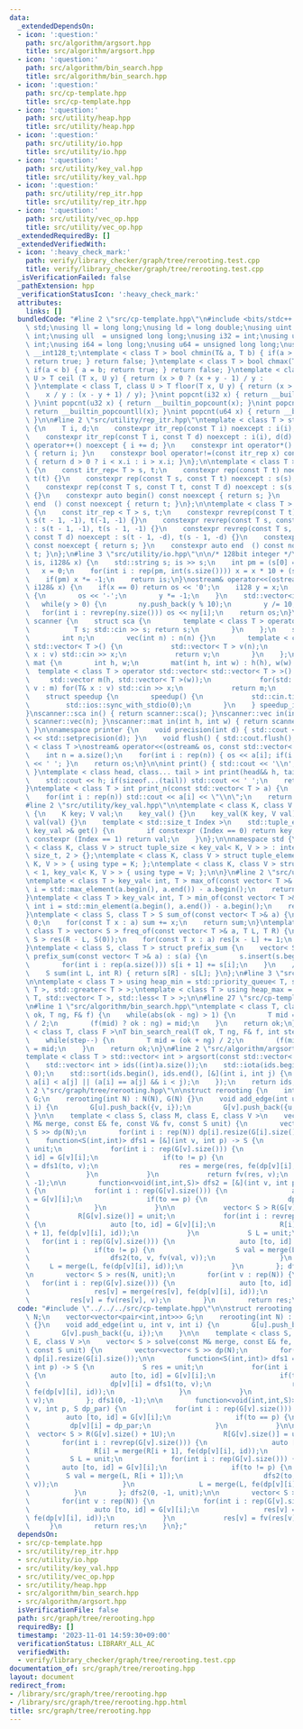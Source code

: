 ```yaml
---
data:
  _extendedDependsOn:
  - icon: ':question:'
    path: src/algorithm/argsort.hpp
    title: src/algorithm/argsort.hpp
  - icon: ':question:'
    path: src/algorithm/bin_search.hpp
    title: src/algorithm/bin_search.hpp
  - icon: ':question:'
    path: src/cp-template.hpp
    title: src/cp-template.hpp
  - icon: ':question:'
    path: src/utility/heap.hpp
    title: src/utility/heap.hpp
  - icon: ':question:'
    path: src/utility/io.hpp
    title: src/utility/io.hpp
  - icon: ':question:'
    path: src/utility/key_val.hpp
    title: src/utility/key_val.hpp
  - icon: ':question:'
    path: src/utility/rep_itr.hpp
    title: src/utility/rep_itr.hpp
  - icon: ':question:'
    path: src/utility/vec_op.hpp
    title: src/utility/vec_op.hpp
  _extendedRequiredBy: []
  _extendedVerifiedWith:
  - icon: ':heavy_check_mark:'
    path: verify/library_checker/graph/tree/rerooting.test.cpp
    title: verify/library_checker/graph/tree/rerooting.test.cpp
  _isVerificationFailed: false
  _pathExtension: hpp
  _verificationStatusIcon: ':heavy_check_mark:'
  attributes:
    links: []
  bundledCode: "#line 2 \"src/cp-template.hpp\"\n#include <bits/stdc++.h>\nusing namespace\
    \ std;\nusing ll = long long;\nusing ld = long double;\nusing uint = unsigned\
    \ int;\nusing ull  = unsigned long long;\nusing i32 = int;\nusing u32 = unsigned\
    \ int;\nusing i64 = long long;\nusing u64 = unsigned long long;\nusing i128 =\
    \ __int128_t;\ntemplate < class T > bool chmin(T& a, T b) { if(a > b) { a = b;\
    \ return true; } return false; }\ntemplate < class T > bool chmax(T& a, T b) {\
    \ if(a < b) { a = b; return true; } return false; }\ntemplate < class T, class\
    \ U > T ceil (T x, U y) { return (x > 0 ? (x + y - 1) / y :           x / y);\
    \ }\ntemplate < class T, class U > T floor(T x, U y) { return (x > 0 ?       \
    \    x / y : (x - y + 1) / y); }\nint popcnt(i32 x) { return __builtin_popcount(x);\
    \ }\nint popcnt(u32 x) { return __builtin_popcount(x); }\nint popcnt(i64 x) {\
    \ return __builtin_popcountll(x); }\nint popcnt(u64 x) { return __builtin_popcountll(x);\
    \ }\n\n#line 2 \"src/utility/rep_itr.hpp\"\ntemplate < class T > struct itr_rep\
    \ {\n    T i, d;\n    constexpr itr_rep(const T i) noexcept : i(i), d(1) {}\n\
    \    constexpr itr_rep(const T i, const T d) noexcept : i(i), d(d) {}\n    void\
    \ operator++() noexcept { i += d; }\n    constexpr int operator*() const noexcept\
    \ { return i; }\n    constexpr bool operator!=(const itr_rep x) const noexcept\
    \ { return d > 0 ? i < x.i : i > x.i; }\n};\n\ntemplate < class T > struct rep\
    \ {\n    const itr_rep< T > s, t;\n    constexpr rep(const T t) noexcept : s(0),\
    \ t(t) {}\n    constexpr rep(const T s, const T t) noexcept : s(s), t(t) {}\n\
    \    constexpr rep(const T s, const T t, const T d) noexcept : s(s, d), t(t, d)\
    \ {}\n    constexpr auto begin() const noexcept { return s; }\n    constexpr auto\
    \ end  () const noexcept { return t; }\n};\n\ntemplate < class T > struct revrep\
    \ {\n    const itr_rep < T > s, t;\n    constexpr revrep(const T t) noexcept :\
    \ s(t - 1, -1), t(-1, -1) {}\n    constexpr revrep(const T s, const T t) noexcept\
    \ : s(t - 1, -1), t(s - 1, -1) {}\n    constexpr revrep(const T s, const T t,\
    \ const T d) noexcept : s(t - 1, -d), t(s - 1, -d) {}\n    constexpr auto begin()\
    \ const noexcept { return s; }\n    constexpr auto end  () const noexcept { return\
    \ t; }\n};\n#line 3 \"src/utility/io.hpp\"\n\n/* 128bit integer */\nistream& operator>>(istream&\
    \ is, i128& x) {\n    std::string s; is >> s;\n    int pm = (s[0] == '-');\n \
    \   x = 0;\n    for(int i : rep(pm, int(s.size()))) x = x * 10 + (s[i] - '0');\n\
    \    if(pm) x *= -1;\n    return is;\n}\nostream& operator<<(ostream& os, const\
    \ i128& x) {\n    if(x == 0) return os << '0';\n    i128 y = x;\n    if(y < 0)\
    \ {\n        os << '-';\n        y *= -1;\n    }\n    std::vector<int> ny;\n \
    \   while(y > 0) {\n        ny.push_back(y % 10);\n        y /= 10;\n    }\n \
    \   for(int i : revrep(ny.size())) os << ny[i];\n    return os;\n}\n\nnamespace\
    \ scanner {\n    struct sca {\n        template < class T > operator T() {\n \
    \           T s; std::cin >> s; return s;\n        }\n    };\n    struct vec {\n\
    \        int n;\n        vec(int n) : n(n) {}\n        template < class T > operator\
    \ std::vector< T >() {\n            std::vector< T > v(n);\n            for(T&\
    \ x : v) std::cin >> x;\n            return v;\n        }\n    };\n    struct\
    \ mat {\n        int h, w;\n        mat(int h, int w) : h(h), w(w) {}\n      \
    \  template < class T > operator std::vector< std::vector< T > >() {\n       \
    \     std::vector m(h, std::vector< T >(w));\n            for(std::vector< T >&\
    \ v : m) for(T& x : v) std::cin >> x;\n            return m;\n        }\n    };\n\
    \    struct speedup {\n        speedup() {\n            std::cin.tie(0);\n   \
    \         std::ios::sync_with_stdio(0);\n        }\n    } speedup_instance;\n\
    }\nscanner::sca in() { return scanner::sca(); }\nscanner::vec in(int n) { return\
    \ scanner::vec(n); }\nscanner::mat in(int h, int w) { return scanner::mat(h, w);\
    \ }\n\nnamespace printer {\n    void precision(int d) { std::cout << std::fixed\
    \ << std::setprecision(d); }\n    void flush() { std::cout.flush(); }\n}\n\ntemplate\
    \ < class T >\nostream& operator<<(ostream& os, const std::vector< T > a) {\n\
    \    int n = a.size();\n    for(int i : rep(n)) { os << a[i]; if(i != n - 1) os\
    \ << ' '; }\n    return os;\n}\n\nint print() { std::cout << '\\n'; return 0;\
    \ }\ntemplate < class head, class... tail > int print(head&& h, tail&&... t) {\n\
    \    std::cout << h; if(sizeof...(tail)) std::cout << ' ';\n    return print(std::forward<tail>(t)...);\n\
    }\ntemplate < class T > int print_n(const std::vector< T > a) {\n    int n = a.size();\n\
    \    for(int i : rep(n)) std::cout << a[i] << \"\\n\";\n    return 0;\n}\n\n\n\
    #line 2 \"src/utility/key_val.hpp\"\n\ntemplate < class K, class V >\nstruct key_val\
    \ {\n    K key; V val;\n    key_val() {}\n    key_val(K key, V val) : key(key),\
    \ val(val) {}\n    template < std::size_t Index >\n    std::tuple_element_t< Index,\
    \ key_val >& get() {\n        if constexpr (Index == 0) return key;\n        if\
    \ constexpr (Index == 1) return val;\n    }\n};\n\nnamespace std {\n\ntemplate\
    \ < class K, class V > struct tuple_size < key_val< K, V > > : integral_constant<\
    \ size_t, 2 > {};\ntemplate < class K, class V > struct tuple_element < 0, key_val<\
    \ K, V > > { using type = K; };\ntemplate < class K, class V > struct tuple_element\
    \ < 1, key_val< K, V > > { using type = V; };\n\n}\n#line 2 \"src/utility/vec_op.hpp\"\
    \ntemplate < class T > key_val< int, T > max_of(const vector< T >& a) {\n    int\
    \ i = std::max_element(a.begin(), a.end()) - a.begin();\n    return {i, a[i]};\n\
    }\ntemplate < class T > key_val< int, T > min_of(const vector< T >& a) {\n   \
    \ int i = std::min_element(a.begin(), a.end()) - a.begin();\n    return {i, a[i]};\n\
    }\ntemplate < class S, class T > S sum_of(const vector< T >& a) {\n    S sum =\
    \ 0;\n    for(const T x : a) sum += x;\n    return sum;\n}\ntemplate < class S,\
    \ class T > vector< S > freq_of(const vector< T >& a, T L, T R) {\n    vector<\
    \ S > res(R - L, S(0));\n    for(const T x : a) res[x - L] += 1;\n    return res;\n\
    }\ntemplate < class S, class T > struct prefix_sum {\n    vector< S > s;\n   \
    \ prefix_sum(const vector< T >& a) : s(a) {\n        s.insert(s.begin(), S(0));\n\
    \        for(int i : rep(a.size())) s[i + 1] += s[i];\n    }\n    // [L, R)\n\
    \    S sum(int L, int R) { return s[R] - s[L]; }\n};\n#line 3 \"src/utility/heap.hpp\"\
    \n\ntemplate < class T > using heap_min = std::priority_queue< T, std::vector<\
    \ T >, std::greater< T > >;\ntemplate < class T > using heap_max = std::priority_queue<\
    \ T, std::vector< T >, std::less< T > >;\n\n#line 27 \"src/cp-template.hpp\"\n\
    \n#line 1 \"src/algorithm/bin_search.hpp\"\ntemplate < class T, class F >\nT bin_search(T\
    \ ok, T ng, F& f) {\n    while(abs(ok - ng) > 1) {\n        T mid = (ok + ng)\
    \ / 2;\n        (f(mid) ? ok : ng) = mid;\n    }\n    return ok;\n}\n\ntemplate\
    \ < class T, class F >\nT bin_search_real(T ok, T ng, F& f, int step = 80) {\n\
    \    while(step--) {\n        T mid = (ok + ng) / 2;\n        (f(mid) ? ok : ng)\
    \ = mid;\n    }\n    return ok;\n}\n#line 2 \"src/algorithm/argsort.hpp\"\n\n\
    template < class T > std::vector< int > argsort(const std::vector< T > &a) {\n\
    \    std::vector< int > ids((int)a.size());\n    std::iota(ids.begin(), ids.end(),\
    \ 0);\n    std::sort(ids.begin(), ids.end(), [&](int i, int j) {\n        return\
    \ a[i] < a[j] || (a[i] == a[j] && i < j);\n    });\n    return ids;\n}\n#line\
    \ 2 \"src/graph/tree/rerooting.hpp\"\n\nstruct rerooting {\n    int N;\n    vector<vector<pair<int,int>>>\
    \ G;\n    rerooting(int N) : N(N), G(N) {}\n    void add_edge(int u, int v, int\
    \ i) {\n        G[u].push_back({v, i});\n        G[v].push_back({u, i});\n   \
    \ }\n\n    template < class S, class M, class E, class V >\n    vector< S > solve(const\
    \ M& merge, const E& fe, const V& fv, const S unit) {\n        vector<vector<\
    \ S >> dp(N);\n        for(int i : rep(N)) dp[i].resize(G[i].size());\n\n    \
    \    function<S(int,int)> dfs1 = [&](int v, int p) -> S {\n            S res =\
    \ unit;\n            for(int i : rep(G[v].size())) {\n                auto [to,\
    \ id] = G[v][i];\n                if(to != p) {\n                    dp[v][i]\
    \ = dfs1(to, v);\n                    res = merge(res, fe(dp[v][i], id));\n  \
    \              }\n            }\n            return fv(res, v);\n        }; dfs1(0,\
    \ -1);\n\n        function<void(int,int,S)> dfs2 = [&](int v, int p, S dp_par)\
    \ {\n            for(int i : rep(G[v].size())) {\n                auto [to, id]\
    \ = G[v][i];\n                if(to == p) {\n                    dp[v][i] = dp_par;\n\
    \                }\n            }\n\n            vector< S > R(G[v].size() + 1U);\n\
    \            R[G[v].size()] = unit;\n            for(int i : revrep(G[v].size()))\
    \ {\n                auto [to, id] = G[v][i];\n                R[i] = merge(R[i\
    \ + 1], fe(dp[v][i], id));\n            }\n            S L = unit;\n         \
    \   for(int i : rep(G[v].size())) {\n                auto [to, id] = G[v][i];\n\
    \                if(to != p) {\n                    S val = merge(L, R[i + 1]);\n\
    \                    dfs2(to, v, fv(val, v));\n                }\n           \
    \     L = merge(L, fe(dp[v][i], id));\n            }\n        }; dfs2(0, -1, unit);\n\
    \n        vector< S > res(N, unit);\n        for(int v : rep(N)) {\n         \
    \   for(int i : rep(G[v].size())) {\n                auto [to, id] = G[v][i];\n\
    \                res[v] = merge(res[v], fe(dp[v][i], id));\n            }\n  \
    \          res[v] = fv(res[v], v);\n        }\n        return res;\n    }\n};\n"
  code: "#include \"../../../src/cp-template.hpp\"\n\nstruct rerooting {\n    int\
    \ N;\n    vector<vector<pair<int,int>>> G;\n    rerooting(int N) : N(N), G(N)\
    \ {}\n    void add_edge(int u, int v, int i) {\n        G[u].push_back({v, i});\n\
    \        G[v].push_back({u, i});\n    }\n\n    template < class S, class M, class\
    \ E, class V >\n    vector< S > solve(const M& merge, const E& fe, const V& fv,\
    \ const S unit) {\n        vector<vector< S >> dp(N);\n        for(int i : rep(N))\
    \ dp[i].resize(G[i].size());\n\n        function<S(int,int)> dfs1 = [&](int v,\
    \ int p) -> S {\n            S res = unit;\n            for(int i : rep(G[v].size()))\
    \ {\n                auto [to, id] = G[v][i];\n                if(to != p) {\n\
    \                    dp[v][i] = dfs1(to, v);\n                    res = merge(res,\
    \ fe(dp[v][i], id));\n                }\n            }\n            return fv(res,\
    \ v);\n        }; dfs1(0, -1);\n\n        function<void(int,int,S)> dfs2 = [&](int\
    \ v, int p, S dp_par) {\n            for(int i : rep(G[v].size())) {\n       \
    \         auto [to, id] = G[v][i];\n                if(to == p) {\n          \
    \          dp[v][i] = dp_par;\n                }\n            }\n\n          \
    \  vector< S > R(G[v].size() + 1U);\n            R[G[v].size()] = unit;\n    \
    \        for(int i : revrep(G[v].size())) {\n                auto [to, id] = G[v][i];\n\
    \                R[i] = merge(R[i + 1], fe(dp[v][i], id));\n            }\n  \
    \          S L = unit;\n            for(int i : rep(G[v].size())) {\n        \
    \        auto [to, id] = G[v][i];\n                if(to != p) {\n           \
    \         S val = merge(L, R[i + 1]);\n                    dfs2(to, v, fv(val,\
    \ v));\n                }\n                L = merge(L, fe(dp[v][i], id));\n \
    \           }\n        }; dfs2(0, -1, unit);\n\n        vector< S > res(N, unit);\n\
    \        for(int v : rep(N)) {\n            for(int i : rep(G[v].size())) {\n\
    \                auto [to, id] = G[v][i];\n                res[v] = merge(res[v],\
    \ fe(dp[v][i], id));\n            }\n            res[v] = fv(res[v], v);\n   \
    \     }\n        return res;\n    }\n};"
  dependsOn:
  - src/cp-template.hpp
  - src/utility/rep_itr.hpp
  - src/utility/io.hpp
  - src/utility/key_val.hpp
  - src/utility/vec_op.hpp
  - src/utility/heap.hpp
  - src/algorithm/bin_search.hpp
  - src/algorithm/argsort.hpp
  isVerificationFile: false
  path: src/graph/tree/rerooting.hpp
  requiredBy: []
  timestamp: '2023-11-01 14:59:30+09:00'
  verificationStatus: LIBRARY_ALL_AC
  verifiedWith:
  - verify/library_checker/graph/tree/rerooting.test.cpp
documentation_of: src/graph/tree/rerooting.hpp
layout: document
redirect_from:
- /library/src/graph/tree/rerooting.hpp
- /library/src/graph/tree/rerooting.hpp.html
title: src/graph/tree/rerooting.hpp
---
```

